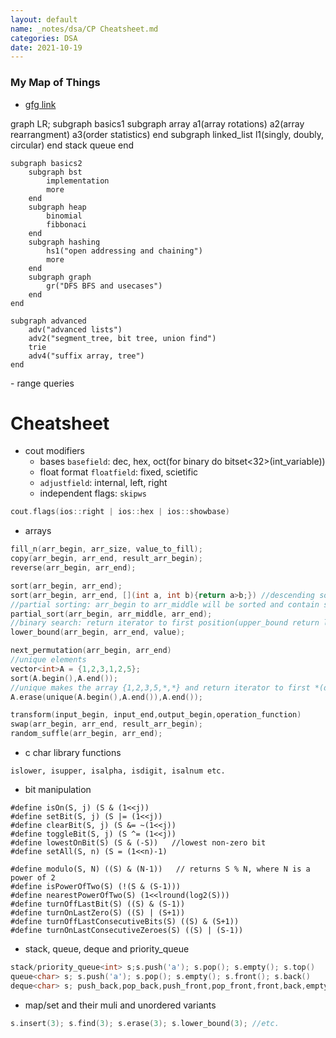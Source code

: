 ```yaml
---
layout: default
name: _notes/dsa/CP Cheatsheet.md
categories: DSA
date: 2021-10-19
---
```

### My Map of Things

- [gfg link](https://www.geeksforgeeks.org/data-structures/)

<div class="mermaid">graph LR;
    subgraph basics1
        subgraph array
            a1(array rotations)
            a2(array rearrangment)
            a3(order statistics)
        end
        subgraph linked_list
            l1(singly, doubly, circular)
        end
        stack
        queue
    end
    
    subgraph basics2
        subgraph bst
            implementation
            more
        end
        subgraph heap
            binomial
            fibbonaci
        end
        subgraph hashing
            hs1("open addressing and chaining")
            more
        end
        subgraph graph
            gr("DFS BFS and usecases")
        end
    end
    
    subgraph advanced
        adv("advanced lists")
        adv2("segment_tree, bit tree, union find")
        trie
        adv4("suffix array, tree")
    end
    

</div>
- range queries



# Cheatsheet

- cout modifiers
	- bases  `basefield`: dec, hex, oct(for binary do bitset<32>(int_variable))
	- float format `floatfield`: fixed, scietific
	- `adjustfield`: internal, left, right
	- independent flags: `skipws`
```c++
cout.flags(ios::right | ios::hex | ios::showbase)
```

- arrays

```c++
fill_n(arr_begin, arr_size, value_to_fill);
copy(arr_begin, arr_end, result_arr_begin);
reverse(arr_begin, arr_end);

sort(arr_begin, arr_end);
sort(arr_begin, arr_end, [](int a, int b){return a>b;})	//descending sort
//partial sorting: arr_begin to arr_middle will be sorted and contain smallest elements of array
partial_sort(arr_begin, arr_middle, arr_end);	
//binary search: return iterator to first position(upper_bound return last position) at which value can be inserted without disturbing the ordering
lower_bound(arr_begin, arr_end, value);	

next_permutation(arr_begin, arr_end)
//unique elements
vector<int>A = {1,2,3,1,2,5};
sort(A.begin(),A.end());
//unique makes the array {1,2,3,5,*,*} and return iterator to first *(duplicate)
A.erase(unique(A.begin(),A.end()),A.end());

transform(input_begin, input_end,output_begin,operation_function)
swap(arr_begin, arr_end, result_arr_begin);
random_suffle(arr_begin, arr_end);
```

- c char library functions

```
islower, isupper, isalpha, isdigit, isalnum etc.
```

- bit manipulation

```
#define isOn(S, j) (S & (1<<j))
#define setBit(S, j) (S |= (1<<j))
#define clearBit(S, j) (S &= ~(1<<j))
#define toggleBit(S, j) (S ^= (1<<j))
#define lowestOnBit(S) (S & (-S))	//lowest non-zero bit
#define setAll(S, n) (S = (1<<n)-1)

#define modulo(S, N) ((S) & (N-1))   // returns S % N, where N is a power of 2
#define isPowerOfTwo(S) (!(S & (S-1)))
#define nearestPowerOfTwo(S) (1<<lround(log2(S)))
#define turnOffLastBit(S) ((S) & (S-1))
#define turnOnLastZero(S) ((S) | (S+1))
#define turnOffLastConsecutiveBits(S) ((S) & (S+1))
#define turnOnLastConsecutiveZeroes(S) ((S) | (S-1))
```

- stack, queue, deque and priority_queue
```c++
stack/priority_queue<int> s;s.push('a'); s.pop(); s.empty(); s.top()
queue<char> s; s.push('a'); s.pop(); s.empty(); s.front(); s.back()
deque<char> s; push_back,pop_back,push_front,pop_front,front,back,empty
```
- map/set and their muli and unordered variants
```c++
s.insert(3); s.find(3); s.erase(3); s.lower_bound(3); //etc.
```
